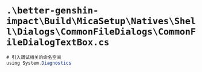 # `.\better-genshin-impact\Build\MicaSetup\Natives\Shell\Dialogs\CommonFileDialogs\CommonFileDialogTextBox.cs`

```cs
# 引入调试相关的命名空间
﻿using System.Diagnostics
```